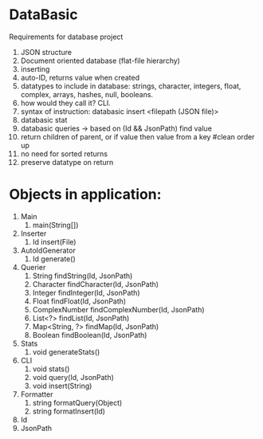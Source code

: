 # DataBasic
Requirements for database project

1. JSON structure
1. Document oriented database (flat-file hierarchy)
1. inserting
1. auto-ID, returns value when created
1. datatypes to include in database: strings, character, integers, float, complex, arrays, hashes, null, booleans.
1. how would they call it? CLI.
1. syntax of instruction: databasic insert <filepath (JSON file)>
1. databasic stat
1. databasic queries -> based on (Id && JsonPath) find value
1. return children of parent, or if value then value from a key  #clean order up
1. no need for sorted returns
1. preserve datatype on return


# Objects in application:
1. Main
    1. main(String[])
1. Inserter
    1. Id insert(File)
1. AutoIdGenerator
    1. Id generate()
1. Querier
    1. String findString(Id, JsonPath)
    1. Character findCharacter(Id, JsonPath)
    1. Integer findInteger(Id, JsonPath)
    1. Float findFloat(Id, JsonPath)
    1. ComplexNumber findComplexNumber(Id, JsonPath)
    1. List<?> findList(Id, JsonPath)
    1. Map<String, ?> findMap(Id, JsonPath)
    1. Boolean findBoolean(Id, JsonPath)
1. Stats
    1. void generateStats()
1. CLI
    1. void stats()
    1. void query(Id, JsonPath)
    1. void insert(String)
1. Formatter
    1. string formatQuery(Object)
    1. string formatInsert(Id)
1. Id
1. JsonPath




